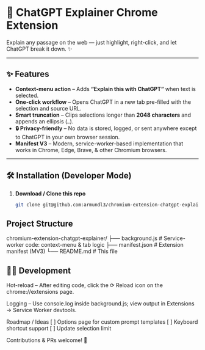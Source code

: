 # 🤖 ChatGPT Explainer Chrome Extension

Explain any passage on the web — just highlight, right-click, and let ChatGPT break it down. ✨

---

## ✨ Features
- **Context-menu action** – Adds **“Explain this with ChatGPT”** when text is selected.  
- **One-click workflow** – Opens ChatGPT in a new tab pre-filled with the selection and source URL.  
- **Smart truncation** – Clips selections longer than **2048 characters** and appends an ellipsis (`…`).  
- **🔒 Privacy-friendly** – No data is stored, logged, or sent anywhere except to ChatGPT in your own browser session.  
- **Manifest V3** – Modern, service-worker-based implementation that works in Chrome, Edge, Brave, & other Chromium browsers.

---

## 🛠️ Installation (Developer Mode)

1. **Download / Clone this repo**

   ```bash
   git clone git@github.com:armundl3/chromium-extension-chatgpt-explainer.git
   ```

## Project Structure
chromium-extension-chatgpt-explainer/
├── background.js   # Service-worker code: context-menu & tab logic
├── manifest.json   # Extension manifest (MV3)
└── README.md       # This file

## 🧑‍💻 Development
Hot-reload – After editing code, click the ⟳ Reload icon on the chrome://extensions page.

Logging – Use console.log inside background.js; view output in Extensions → Service Worker devtools.

Roadmap / Ideas
[ ] Options page for custom prompt templates
[ ] Keyboard shortcut support
[ ] Update selection limit

Contributions & PRs welcome! 🚀
